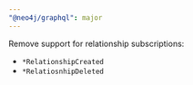 ```yaml
---
"@neo4j/graphql": major
---
```


Remove support for relationship subscriptions:

-   `*RelationshipCreated`
-   `*RelatiosnhipDeleted`
